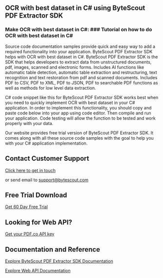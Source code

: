 ## OCR with best dataset in C# using ByteScout PDF Extractor SDK

### Make OCR with best dataset in C#: ### Tutorial on how to do OCR with best dataset in C#

Source code documentation samples provide quick and easy way to add a required functionality into your application. ByteScout PDF Extractor SDK helps with OCR with best dataset in C#. ByteScout PDF Extractor SDK is the SDK that helps developers to extract data from unstructured documents, pdf, images, scanned and electronic forms. Includes AI functions like automatic table detection, automatic table extraction and restructuring, text recognition and text restoration from pdf and scanned documents. Includes PDF to CSV, PDF to XML, PDF to JSON, PDF to searchable PDF functions as well as methods for low level data extraction.

C# code snippet like this for ByteScout PDF Extractor SDK works best when you need to quickly implement OCR with best dataset in your C# application. In order to implement this functionality, you should copy and paste code below into your app using code editor. Then compile and run your application. Code testing will allow the function to be tested and work properly with your data.

Our website provides free trial version of ByteScout PDF Extractor SDK. It comes along with all these source code samples with the goal to help you with your C# application implementation.

## Contact Customer Support

[Click here to get in touch](https://bytescout.zendesk.com/hc/en-us/requests/new?subject=ByteScout%20PDF%20Extractor%20SDK%20Question)

or send email to [support@bytescout.com](mailto:support@bytescout.com?subject=ByteScout%20PDF%20Extractor%20SDK%20Question) 

## Free Trial Download

[Get 60 Day Free Trial](https://bytescout.com/download/web-installer?utm_source=github-readme)

## Looking for Web API? 

[Get your PDF.co API key](https://pdf.co/documentation/api?utm_source=github-readme)

## Documentation and Reference

[Explore ByteScout PDF Extractor SDK Documentation](https://bytescout.com/documentation/index.html?utm_source=github-readme)

[Explore Web API Documentation](https://pdf.co/documentation/api?utm_source=github-readme)